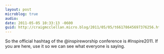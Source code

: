 ```yaml
---
layout: post
microblog: true
audio: 
date: 2011-05-05 10:33:13 -0600
guid: http://craigmcclellan.micro.blog/2011/05/05/t66178645697376256.html
---
```

So the official hashtag of the @inspireworship conference is #Inspire2011. If you are here, use it so we can see what everyone is saying.
